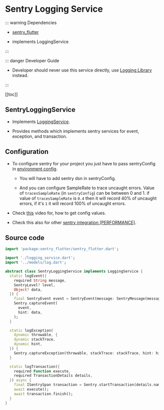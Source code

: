 # Sentry Logging Service

::: warning Dependencies

- [sentry_flutter](https://pub.dev/packages/sentry_flutter)

- implements LoggingService

:::

::: danger Developer Guide

- Developer should never use this service directly, use [Logging Library](../1.logging_library.md) instead.

:::


[[toc]]

## SentryLoggingService

- Implements [LoggingService](./1.logging_service.md).

- Provides methods which implements sentry services for event, exception, and transaction.

## Configuration

- To configure sentry for your project you just have to pass sentryConfig in [environment config](../../../env.md).

  - You will have to add sentry dsn in sentryConfig.

  - And you can configure SampleRate to trace uncaught errors. Value of `tracesSampleRate` (in `sentryConfig`) can be between 0 and 1. if value of `tracesSampleRate` is `0.4` then it will record 40% of uncaught errors, if it's `1` it will record 100% of uncaught errors.

- Check [this](https://youtu.be/LWc67Vja5YA) video for, how to get config values.

- Check this also for other [sentry integration (PERFORMANCE)](../../performance_monitoring.md).

## Source code

```dart
import 'package:sentry_flutter/sentry_flutter.dart';

import './logging_service.dart';
import '../models/log.dart';

abstract class SentryLoggingService implements LoggingService {
  static logEvent({
    required String message,
    SentryLevel? level,
    Object? data,
  }) {
    final SentryEvent event = SentryEvent(message: SentryMessage(message), level: level);
    Sentry.captureEvent(
      event,
      hint: data,
    );
  }

  static logException(
    dynamic throwable, {
    dynamic stackTrace,
    dynamic hint,
  }) {
    Sentry.captureException(throwable, stackTrace: stackTrace, hint: hint);
  }

  static logTransaction({
    required Function execute,
    required TransactionDetails details,
  }) async {
    final ISentrySpan transaction = Sentry.startTransaction(details.name, details.operation);
    await execute();
    await transaction.finish();
  }
}
```
